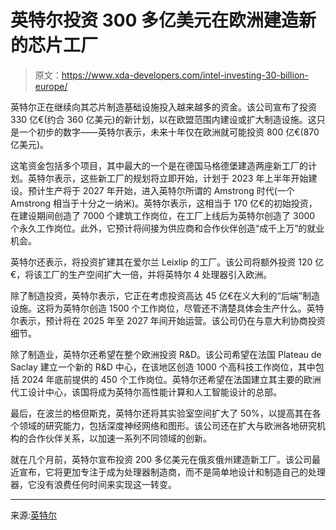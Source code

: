 # 英特尔投资 300 多亿美元在欧洲建造新的芯片工厂

> 原文：<https://www.xda-developers.com/intel-investing-30-billion-europe/>

英特尔正在继续向其芯片制造基础设施投入越来越多的资金。该公司宣布了投资 330 亿€(约合 360 亿美元)的新计划，以在欧盟范围内建设或扩大制造设施。这只是一个初步的数字——英特尔表示，未来十年仅在欧洲就可能投资 800 亿€(870 亿美元)。

这笔资金包括多个项目，其中最大的一个是在德国马格德堡建造两座新工厂的计划。英特尔表示，这些新工厂的规划将立即开始，计划于 2023 年上半年开始建设。预计生产将于 2027 年开始，进入英特尔所谓的 Amstrong 时代(一个 Amstrong 相当于十分之一纳米)。英特尔表示，这相当于 170 亿€的初始投资，在建设期间创造了 7000 个建筑工作岗位，在工厂上线后为英特尔创造了 3000 个永久工作岗位。此外，它预计将间接为供应商和合作伙伴创造“成千上万”的就业机会。

英特尔还表示，将投资扩建其在爱尔兰 Leixlip 的工厂。该公司将额外投资 120 亿€，将该工厂的生产空间扩大一倍，并将英特尔 4 处理器引入欧洲。

除了制造投资，英特尔表示，它正在考虑投资高达 45 亿€在义大利的“后端”制造设施。这将为英特尔创造 1500 个工作岗位，尽管还不清楚具体会生产什么。英特尔表示，预计将在 2025 年至 2027 年间开始运营。该公司仍在与意大利协商投资细节。

除了制造业，英特尔还希望在整个欧洲投资 R&D。该公司希望在法国 Plateau de Saclay 建立一个新的 R&D 中心，在该地区创造 1000 个高科技工作岗位，其中包括 2024 年底前提供的 450 个工作岗位。英特尔还希望在法国建立其主要的欧洲代工设计中心，该国将成为英特尔高性能计算和人工智能设计的总部。

最后，在波兰的格但斯克，英特尔还将其实验室空间扩大了 50%，以提高其在各个领域的研究能力，包括深度神经网络和图形。该公司还在扩大与欧洲各地研究机构的合作伙伴关系，以加速一系列不同领域的创新。

就在几个月前，英特尔宣布投资 200 多亿美元在俄亥俄州建造新工厂。该公司最近宣布，它将更加专注于成为处理器制造商，而不是简单地设计和制造自己的处理器，它没有浪费任何时间来实现这一转变。

* * *

来源:[英特尔](https://www.intel.com/content/www/us/en/newsroom/news/eu-news-2022-release.html)